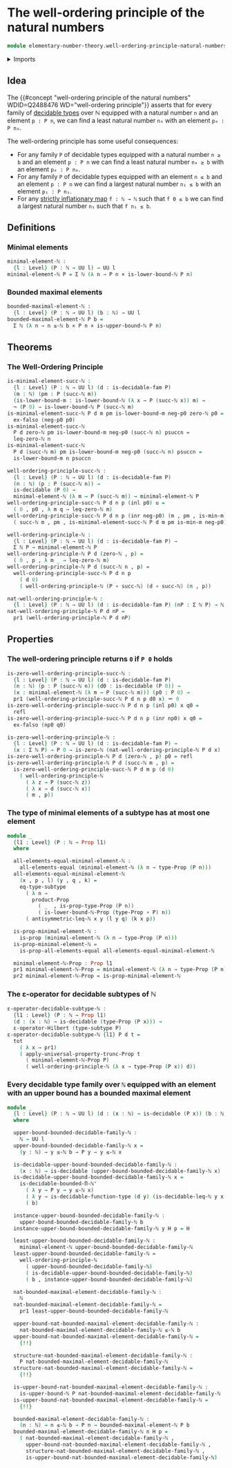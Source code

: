 # The well-ordering principle of the natural numbers

```agda
module elementary-number-theory.well-ordering-principle-natural-numbers where
```

<details><summary>Imports</summary>

```agda
open import elementary-number-theory.decidable-types
open import elementary-number-theory.inequality-natural-numbers
open import elementary-number-theory.lower-bounds-natural-numbers
open import elementary-number-theory.natural-numbers
open import elementary-number-theory.upper-bounds-natural-numbers

open import foundation.cartesian-product-types
open import foundation.coproduct-types
open import foundation.decidable-types
open import foundation.dependent-pair-types
open import foundation.empty-types
open import foundation.function-types
open import foundation.functoriality-dependent-pair-types
open import foundation.hilberts-epsilon-operators
open import foundation.identity-types
open import foundation.negation
open import foundation.propositional-truncations
open import foundation.propositions
open import foundation.subtypes
open import foundation.universe-levels
```

</details>

## Idea

The
{{#concept "well-ordering principle of the natural numbers" WDID=Q2488476 WD="well-ordering principle"}}
asserts that for every family of
[decidable types](foundation.decidable-types.md) over ℕ equipped with a natural
number `n` and an element `p : P n`, we can find a least natural number `n₀`
with an element `p₀ : P n₀`.

The well-ordering principle has some useful consequences:

- For any family `P` of decidable types equipped with a natural number `n ≥ b`
  and an element `p : P n` we can find a least natural number `n₀ ≥ b` with an
  element `p₀ : P n₀`.
- For any family `P` of decidable types equipped with an element `n ≤ b` and an
  element `p : P n` we can find a largest natural number `n₁ ≤ b` with an
  element `p₁ : P n₁`.
- For any
  [strictly inflationary map](order-theory.inflationary-maps-strictly-ordered-types.md)
  `f : ℕ → ℕ` such that `f 0 ≤ b` we can find a largest natural number `n₁` such
  that `f n₁ ≤ b`.

## Definitions

### Minimal elements

```agda
minimal-element-ℕ :
  {l : Level} (P : ℕ → UU l) → UU l
minimal-element-ℕ P = Σ ℕ (λ n → P n × is-lower-bound-ℕ P n)
```

### Bounded maximal elements

```agda
bounded-maximal-element-ℕ :
  {l : Level} (P : ℕ → UU l) (b : ℕ) → UU l
bounded-maximal-element-ℕ P b =
  Σ ℕ (λ n → n ≤-ℕ b × P n × is-upper-bound-ℕ P n)
```

## Theorems

### The Well-Ordering Principle

```agda
is-minimal-element-succ-ℕ :
  {l : Level} (P : ℕ → UU l) (d : is-decidable-fam P)
  (m : ℕ) (pm : P (succ-ℕ m))
  (is-lower-bound-m : is-lower-bound-ℕ (λ x → P (succ-ℕ x)) m) →
  ¬ (P 0) → is-lower-bound-ℕ P (succ-ℕ m)
is-minimal-element-succ-ℕ P d m pm is-lower-bound-m neg-p0 zero-ℕ p0 =
  ex-falso (neg-p0 p0)
is-minimal-element-succ-ℕ
  P d zero-ℕ pm is-lower-bound-m neg-p0 (succ-ℕ n) psuccn =
  leq-zero-ℕ n
is-minimal-element-succ-ℕ
  P d (succ-ℕ m) pm is-lower-bound-m neg-p0 (succ-ℕ n) psuccn =
  is-lower-bound-m n psuccn

well-ordering-principle-succ-ℕ :
  {l : Level} (P : ℕ → UU l) (d : is-decidable-fam P)
  (n : ℕ) (p : P (succ-ℕ n)) →
  is-decidable (P 0) →
  minimal-element-ℕ (λ m → P (succ-ℕ m)) → minimal-element-ℕ P
well-ordering-principle-succ-ℕ P d n p (inl p0) u =
  ( 0 , p0 , λ m q → leq-zero-ℕ m)
well-ordering-principle-succ-ℕ P d n p (inr neg-p0) (m , pm , is-min-m) =
  ( succ-ℕ m , pm , is-minimal-element-succ-ℕ P d m pm is-min-m neg-p0)

well-ordering-principle-ℕ :
  {l : Level} (P : ℕ → UU l) (d : is-decidable-fam P) →
  Σ ℕ P → minimal-element-ℕ P
well-ordering-principle-ℕ P d (zero-ℕ , p) =
  ( 0 , p , λ m _ → leq-zero-ℕ m)
well-ordering-principle-ℕ P d (succ-ℕ n , p) =
  well-ordering-principle-succ-ℕ P d n p
    ( d 0)
    ( well-ordering-principle-ℕ (P ∘ succ-ℕ) (d ∘ succ-ℕ) (n , p))

nat-well-ordering-principle-ℕ :
  {l : Level} (P : ℕ → UU l) (d : is-decidable-fam P) (nP : Σ ℕ P) → ℕ
nat-well-ordering-principle-ℕ P d nP =
  pr1 (well-ordering-principle-ℕ P d nP)
```

## Properties

### The well-ordering principle returns `0` if `P 0` holds

```agda
is-zero-well-ordering-principle-succ-ℕ :
  {l : Level} (P : ℕ → UU l) (d : is-decidable-fam P)
  (n : ℕ) (p : P (succ-ℕ n)) (d0 : is-decidable (P 0)) →
  (x : minimal-element-ℕ (λ m → P (succ-ℕ m))) (p0 : P 0) →
  pr1 (well-ordering-principle-succ-ℕ P d n p d0 x) ＝ 0
is-zero-well-ordering-principle-succ-ℕ P d n p (inl p0) x q0 =
  refl
is-zero-well-ordering-principle-succ-ℕ P d n p (inr np0) x q0 =
  ex-falso (np0 q0)

is-zero-well-ordering-principle-ℕ :
  {l : Level} (P : ℕ → UU l) (d : is-decidable-fam P) →
  (x : Σ ℕ P) → P 0 → is-zero-ℕ (nat-well-ordering-principle-ℕ P d x)
is-zero-well-ordering-principle-ℕ P d (zero-ℕ , p) p0 = refl
is-zero-well-ordering-principle-ℕ P d (succ-ℕ m , p) =
  is-zero-well-ordering-principle-succ-ℕ P d m p (d 0)
    ( well-ordering-principle-ℕ
      ( λ z → P (succ-ℕ z))
      ( λ x → d (succ-ℕ x))
      ( m , p))
```

### The type of minimal elements of a subtype has at most one element

```agda
module _
  {l1 : Level} (P : ℕ → Prop l1)
  where

  all-elements-equal-minimal-element-ℕ :
    all-elements-equal (minimal-element-ℕ (λ n → type-Prop (P n)))
  all-elements-equal-minimal-element-ℕ
    (x , p , l) (y , q , k) =
    eq-type-subtype
      ( λ n →
        product-Prop
          ( _  , is-prop-type-Prop (P n))
          ( is-lower-bound-ℕ-Prop (type-Prop ∘ P) n))
      ( antisymmetric-leq-ℕ x y (l y q) (k x p))

  is-prop-minimal-element-ℕ :
    is-prop (minimal-element-ℕ (λ n → type-Prop (P n)))
  is-prop-minimal-element-ℕ =
    is-prop-all-elements-equal all-elements-equal-minimal-element-ℕ

  minimal-element-ℕ-Prop : Prop l1
  pr1 minimal-element-ℕ-Prop = minimal-element-ℕ (λ n → type-Prop (P n))
  pr2 minimal-element-ℕ-Prop = is-prop-minimal-element-ℕ
```

### The ε-operator for decidable subtypes of ℕ

```agda
ε-operator-decidable-subtype-ℕ :
  {l1 : Level} (P : ℕ → Prop l1)
  (d : (x : ℕ) → is-decidable (type-Prop (P x))) →
  ε-operator-Hilbert (type-subtype P)
ε-operator-decidable-subtype-ℕ {l1} P d t =
  tot
    ( λ x → pr1)
    ( apply-universal-property-trunc-Prop t
      ( minimal-element-ℕ-Prop P)
      ( well-ordering-principle-ℕ (λ x → type-Prop (P x)) d))
```

### Every decidable type family over `ℕ` equipped with an element with an upper bound has a bounded maximal element

```agda
module _
  {l : Level} (P : ℕ → UU l) (d : (x : ℕ) → is-decidable (P x)) (b : ℕ)
  where

  upper-bound-bounded-decidable-family-ℕ :
    ℕ → UU l
  upper-bound-bounded-decidable-family-ℕ x =
    (y : ℕ) → y ≤-ℕ b → P y → y ≤-ℕ x

  is-decidable-upper-bound-bounded-decidable-family-ℕ :
    (x : ℕ) → is-decidable (upper-bound-bounded-decidable-family-ℕ x)
  is-decidable-upper-bound-bounded-decidable-family-ℕ x =
    is-decidable-bounded-Π-ℕ'
      ( λ y → P y → y ≤-ℕ x)
      ( λ y → is-decidable-function-type (d y) (is-decidable-leq-ℕ y x))
      ( b)

  instance-upper-bound-bounded-decidable-family-ℕ :
    upper-bound-bounded-decidable-family-ℕ b
  instance-upper-bound-bounded-decidable-family-ℕ y H p = H

  least-upper-bound-bounded-decidable-family-ℕ :
    minimal-element-ℕ upper-bound-bounded-decidable-family-ℕ
  least-upper-bound-bounded-decidable-family-ℕ =
    well-ordering-principle-ℕ
      ( upper-bound-bounded-decidable-family-ℕ)
      ( is-decidable-upper-bound-bounded-decidable-family-ℕ)
      ( b , instance-upper-bound-bounded-decidable-family-ℕ)

  nat-bounded-maximal-element-decidable-family-ℕ :
    ℕ
  nat-bounded-maximal-element-decidable-family-ℕ =
    pr1 least-upper-bound-bounded-decidable-family-ℕ

  upper-bound-nat-bounded-maximal-element-decidable-family-ℕ :
    nat-bounded-maximal-element-decidable-family-ℕ ≤-ℕ b
  upper-bound-nat-bounded-maximal-element-decidable-family-ℕ =
    {!!}

  structure-nat-bounded-maximal-element-decidable-family-ℕ :
    P nat-bounded-maximal-element-decidable-family-ℕ
  structure-nat-bounded-maximal-element-decidable-family-ℕ =
    {!!}

  is-upper-bound-nat-bounded-maximal-element-decidable-family-ℕ :
    is-upper-bound-ℕ P nat-bounded-maximal-element-decidable-family-ℕ
  is-upper-bound-nat-bounded-maximal-element-decidable-family-ℕ =
    {!!}

  bounded-maximal-element-decidable-family-ℕ :
    (n : ℕ) → n ≤-ℕ b → P n → bounded-maximal-element-ℕ P b
  bounded-maximal-element-decidable-family-ℕ n H p =
    ( nat-bounded-maximal-element-decidable-family-ℕ ,
      upper-bound-nat-bounded-maximal-element-decidable-family-ℕ ,
      structure-nat-bounded-maximal-element-decidable-family-ℕ ,
      is-upper-bound-nat-bounded-maximal-element-decidable-family-ℕ)
```
